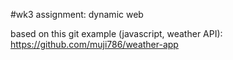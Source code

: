#wk3 assignment: dynamic web

based on this git example (javascript, weather API): https://github.com/muji786/weather-app
